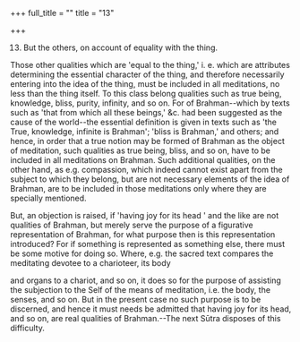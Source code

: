 +++
full_title = ""
title = "13"

+++


13. But the others, on account of equality with the thing.

Those other qualities which are 'equal to the thing,' i. e. which are attributes determining the essential character of the thing, and therefore necessarily entering into the idea of the thing, must be included in all meditations, no less than the thing itself. To this class belong qualities such as true being, knowledge, bliss, purity, infinity, and so on. For of Brahman--which by texts such as 'that from which all these beings,' &c. had been suggested as the cause of the world--the essential definition is given in texts such as 'the True, knowledge, infinite is Brahman'; 'bliss is Brahman,' and others; and hence, in order that a true notion may be formed of Brahman as the object of meditation, such qualities as true being, bliss, and so on, have to be included in all meditations on Brahman. Such additional qualities, on the other hand, as e.g. compassion, which indeed cannot exist apart from the subject to which they belong, but are not necessary elements of the idea of Brahman, are to be included in those meditations only where they are specially mentioned.

But, an objection is raised, if 'having joy for its head ' and the like are not qualities of Brahman, but merely serve the purpose of a figurative representation of Brahman, for what purpose then is this representation introduced? For if something is represented as something else, there must be some motive for doing so. Where, e.g. the sacred text compares the meditating devotee to a charioteer, its body

and organs to a chariot, and so on, it does so for the purpose of assisting the subjection to the Self of the means of meditation, i.e. the body, the senses, and so on. But in the present case no such purpose is to be discerned, and hence it must needs be admitted that having joy for its head, and so on, are real qualities of Brahman.--The next Sūtra disposes of this difficulty.

